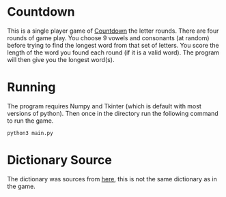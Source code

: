 # Countdown

This is a single player game of [Countdown](https://en.wikipedia.org/wiki/Countdown_(game_show)#Letters_Round) the letter rounds.
There are four rounds of game play.
You choose 9 vowels and consonants (at random) before trying to find the longest word from that set of letters.
You score the length of the word you found each round (if it is a valid word).
The program will then give you the longest word(s).

# Running
The program requires Numpy and Tkinter (which is default with most versions of python).
Then once in the directory run the following command to run the game.
```
python3 main.py
```
# Dictionary Source
The dictionary was sources from [here](https://github.com/dwyl/english-words), this is not the same dictionary as in the game.
